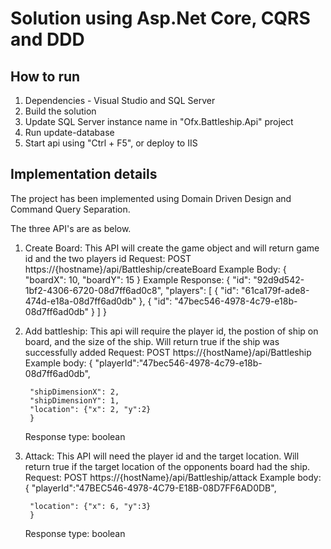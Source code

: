 Solution using Asp.Net Core, CQRS and DDD
==================================================

## How to run
1. Dependencies - Visual Studio and SQL Server 
2. Build the solution
3. Update SQL Server instance name in "Ofx.Battleship.Api" project
4. Run update-database
5. Start api using "Ctrl + F5", or deploy to IIS

## Implementation details

The project has been implemented using Domain Driven Design and Command Query Separation.

The three API's are as below.
1. Create Board: This API will create the game object and will return game id and the two players id
	Request: POST https://{hostname}/api/Battleship/createBoard
	Example Body: {
			"boardX": 10,
			"boardY": 15
		}
	Example Response: {
    "id": "92d9d542-1bf2-4306-6720-08d7ff6ad0c8",
    "players": [
        {
            "id": "61ca179f-ade8-474d-e18a-08d7ff6ad0db"
        },
        {
            "id": "47bec546-4978-4c79-e18b-08d7ff6ad0db"
        }
    ]
    }
2. Add battleship: This api will require the player id, the postion of ship on board, and the size of the ship. Will return true if the ship was successfully added
    Request: POST https://{hostName}/api/Battleship
    Example body: {
        "playerId":"47bec546-4978-4c79-e18b-08d7ff6ad0db",

        "shipDimensionX": 2,
        "shipDimensionY": 1,
        "location": {"x": 2, "y":2}
        }
    Response type: boolean
3. Attack: This API will need the player id and the target location. Will return true if the target location of the opponents board had the ship.
    Request: POST https://{hostName}/api/Battleship/attack
    Example body: {
        "playerId":"47BEC546-4978-4C79-E18B-08D7FF6AD0DB",

        "location": {"x": 6, "y":3}
        }
     Response type: boolean